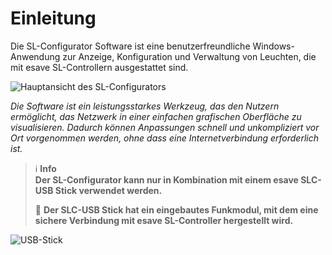 # Einleitung

Die SL-Configurator Software ist eine benutzerfreundliche Windows-Anwendung zur Anzeige, Konfiguration und Verwaltung von Leuchten, die mit esave SL-Controllern ausgestattet sind.

![Hauptansicht des SL-Configurators](/SL-Configurator-Docs/0-einleitung/einleitung.png)

*Die Software ist ein leistungsstarkes Werkzeug, das den Nutzern ermöglicht, das Netzwerk in einer einfachen grafischen Oberfläche zu visualisieren. Dadurch können Anpassungen schnell und unkompliziert vor Ort vorgenommen werden, ohne dass eine Internetverbindung erforderlich ist.*

> ℹ️ **Info**  
> **Der SL-Configurator kann nur in Kombination mit einem esave SLC-USB Stick verwendet werden.**
>
> 📡 **Der SLC-USB Stick hat ein eingebautes Funkmodul, mit dem eine sichere Verbindung mit esave SL-Controller hergestellt wird.**

![USB-Stick](/SL-Configurator-Docs/0-einleitung/usb-stick.png) 